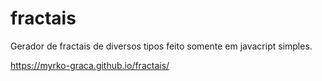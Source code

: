 # fractais
Gerador de fractais de diversos tipos feito somente em javacript simples.

https://myrko-graca.github.io/fractais/
